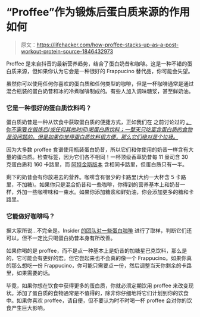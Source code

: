 # “Proffee”作为锻炼后蛋白质来源的作用如何

> 原文：<https://lifehacker.com/how-proffee-stacks-up-as-a-post-workout-protein-source-1846432973>

Proffee 是来自抖音的最新营养趋势，结合了蛋白奶昔和咖啡。这是一种不错的蛋白质来源，但如果你认为它会是一种很好的 Frappucino 替代品，你可能会失望。



虽然你可以使用任何你喜欢的蛋白质和任何类型的咖啡，但是一杯咖啡通常是通过混合瓶装的蛋白奶昔和冰的冷煮咖啡制成的。有些人加入调味糖浆，甚至鲜奶油。

### 它是一种很好的蛋白质饮料吗？

蛋白质奶昔是一种从饮食中获取蛋白质的便捷方式，正如我们在 之前讨论过的 [。你不需要*在锻炼后(或任何其他时间)喝蛋白质饮料；一整天只吃富含蛋白质的食物是没问题的。但是如果你觉得蛋白质饮料很方便，那么它们绝对是个垃圾。*](https://lifehacker.com/when-do-you-actually-need-protein-shakes-1846113197)

因为大多数 proffee 食谱使用瓶装蛋白奶昔，所以它们和你使用的奶昔一样含有大量的蛋白质。检查标签，因为它们各不相同！一杯顶级香草奶昔每 11 盎司含 30 克蛋白质和 160 卡路里，而 [阿特金斯版本](https://www.atkins.com/products/atkins-shakes/shakes/creamy-vanilla-shake) 含相同卡路里，但蛋白质只有一半。

剩下的奶昔会有你放进去的营养。咖啡含有很少的卡路里(大约一大杯含 5 卡路里，不加糖)。如果你只是混合奶昔和一些咖啡，你得到的营养基本上和奶昔一样，外加一些咖啡味和一束水。如果你添加糖浆和鲜奶油，你会添加更多的糖和卡路里。

### 它能做好咖啡吗？

据大家所说...不完全是。Insider [的团队对一些蛋白咖啡](https://www.insider.com/tiktok-proffee-trend-of-protein-and-coffee-review-2021-3) 进行了取样，判断它们还可以，但不一定比只喝蛋白奶昔本身有所改善。

如果你喝的是 proffee，而不是点一种基本上是奶昔的加糖星巴克饮料，那么是的，它可能会有更好的宏。但它尝起来也不会真的像一个 Frappucino。如果你真的那么想吃一份 Frappucino，你可能只需要点一份，然后调整当天你剩余的卡路里，如果需要的话。

毕竟，如果你想在饮食中获得更多的蛋白质，你就必须定期饮用 proffee 来改变现状。添加了蛋白质的食物通常是不值得的，除非你仔细地将它们计划到你的饮食中。如果你喜欢 proffee，请自便，但不要认为时不时喝一杯 proffee 会对你的饮食产生巨大影响。